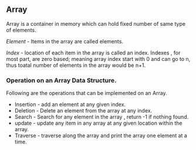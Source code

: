 ## Array

Array is a container in memory which can hold fixed number of same type of elements.

*Element* - Items in the array are called elements.

*Index* - location of each item in the array is called an index. Indexes , for most part, are zero based; meaning array index start with 0 and can go to n, thus toatal number of elements in the array would be n+1.

### Operation on an Array Data Structure.
Following are the operations that can be implemented on an Array.

- Insertion - add an element at any given index.
- Deletion - Delete an element from the array at any index.
- Search - Search for any element in the array , return -1 if nothing found.
- update - update any item in any array at any given location within the array.
- Traverse - traverse along the array and print the array one element at a time.
